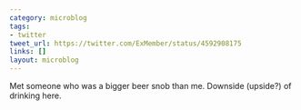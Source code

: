 ```yaml
---
category: microblog
tags:
- twitter
tweet_url: https://twitter.com/ExMember/status/4592908175
links: []
layout: microblog
---
```

Met someone who was a bigger beer snob than me. Downside (upside?) of drinking here.
